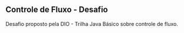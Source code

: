 ## Controle de Fluxo - Desafio

Desafio proposto pela DIO - Trilha Java Básico sobre controle de fluxo.


